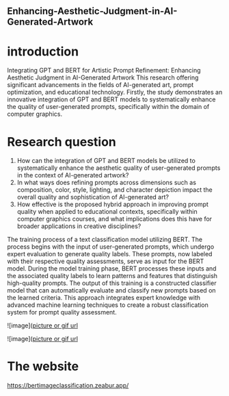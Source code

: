## Enhancing-Aesthetic-Judgment-in-AI-Generated-Artwork

# introduction
Integrating GPT and BERT for Artistic Prompt Refinement: Enhancing Aesthetic Judgment in AI-Generated Artwork
This research offering significant advancements in the fields of AI-generated art, prompt optimization, and educational technology. Firstly, the study demonstrates an innovative integration of GPT and BERT models to systematically enhance the quality of user-generated prompts, specifically within the domain of computer graphics. 

# Research question
1. How can the integration of GPT and BERT models be utilized to systematically enhance the aesthetic quality of user-generated prompts in the context of AI-generated artwork?
2. In what ways does refining prompts across dimensions such as composition, color, style, lighting, and character depiction impact the overall quality and sophistication of AI-generated art?
3. How effective is the proposed hybrid approach in improving prompt quality when applied to educational contexts, specifically within computer graphics courses, and what implications does this have for broader applications in creative disciplines?

The training process of a text classification model utilizing BERT. The process begins with the input of user-generated prompts, which undergo expert evaluation to generate quality labels. These prompts, now labeled with their respective quality assessments, serve as input for the BERT model. During the model training phase, BERT processes these inputs and the associated quality labels to learn patterns and features that distinguish high-quality prompts. The output of this training is a constructed classifier model that can automatically evaluate and classify new prompts based on the learned criteria. This approach integrates expert knowledge with advanced machine learning techniques to create a robust classification system for prompt quality assessment.

![image]([picture or gif url](https://drive.google.com/file/d/19bpGCgHrpgpZJy_y8bwN3zqEQNVc6beK/view?usp=drive_link)


![image]([picture or gif url](https://drive.google.com/file/d/1O_XkEWzcwioM9dO4aNY5mkQpmqZEWZW4/view?usp=drive_link)

# The website
https://bertimageclassification.zeabur.app/
